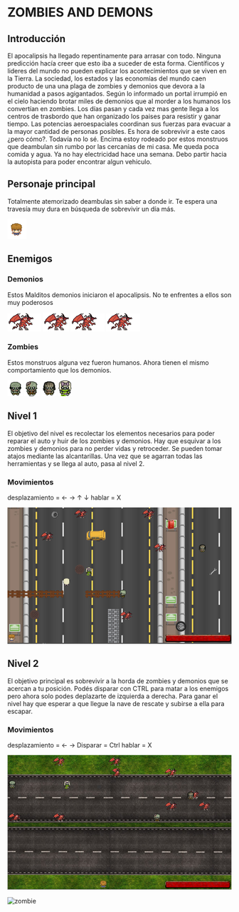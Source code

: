 # ZOMBIES AND DEMONS

## Introducción

El apocalipsis ha llegado repentinamente para arrasar con todo. Ninguna predicción hacía creer que esto iba a suceder de esta forma. Científicos y lideres del mundo no pueden explicar los acontecimientos que se viven en la Tierra. La sociedad, los estados y las economías del mundo caen producto de una una plaga de zombies y demonios que devora a la humanidad a pasos agigantados. Según lo informado un portal irrumpió en el cielo haciendo brotar miles de demonios que al morder a los humanos los convertían en zombies. 
Los días pasan y cada vez mas gente llega a los centros de trasbordo que han organizado los paises para resistir y ganar tiempo. Las potencias aeroespaciales coordinan sus fuerzas para evacuar a la mayor cantidad de personas posibles. 
Es hora de sobrevivir a este caos ¿pero cómo?. Todavía no lo sé. Encima estoy rodeado por estos monstruos que deambulan sin rumbo por las cercanías de mi casa. Me queda poca comida y agua. Ya no hay electricidad hace una semana. Debo partir hacia la autopista para poder encontrar algun vehiculo.

## Personaje principal

Totalmente atemorizado deambulas sin saber a donde ir. Te espera una travesía muy dura en búsqueda de sobrevivir un día más.

![principal](assets/George.gif)

## Enemigos

### Demonios 

Estos Malditos demonios iniciaron el apocalipsis. No te enfrentes a ellos son muy poderosos

![devil1](assets/devil1_abajo.png)    ![devil2](assets/devil2_abajo.png)    ![devil3](assets/devil3_abajo.png)   ![devil3](assets/devil4_abajo.png)

### Zombies

Estos monstruos alguna vez fueron humanos. Ahora tienen el mismo comportamiento que los demonios.

![zombie1](assets/Zombie1.gif)        ![zombie2](assets/Zombie2.gif)       ![zombie3](assets/Zombie3.gif)       ![zombie4](assets/Zombie4.gif)

## Nivel 1

El objetivo del nivel es recolectar los elementos necesarios para poder reparar el auto y huir de los zombies y demonios. Hay que esquivar a los zombies y demonios para no perder vidas y retroceder. Se pueden tomar atajos mediante las alcantarillas. Una vez que se agarran todas las herramientas y se llega al auto, pasa al nivel 2. 

### Movimientos
  desplazamiento  =  ← → ↑ ↓
  hablar = X

![nivel1](assets/EscenarioNivel1.png)  


## Nivel 2

El objetivo principal es sobrevivir a la horda de zombies y demonios que se acercan a tu posición. Podés disparar con CTRL para matar a los enemigos pero ahora solo podes deplazarte de izquierda a derecha. Para ganar el nivel hay que esperar a que llegue la nave de rescate y subirse a ella para escapar. 

### Movimientos
  desplazamiento  =  ← → 
  Disparar = Ctrl
  hablar = X

![nivel2](assets/EscenarioNivel2.png)  





![zombie](https://opengameart.org/sites/default/files/pixel%20ZOMBIE%20BIGgif.gif)




